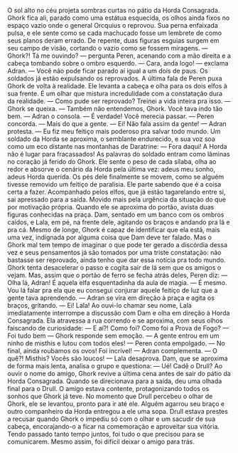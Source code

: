O sol alto no céu projeta sombras curtas no pátio da Horda Consagrada. Ghork fica ali, parado como uma estátua esquecida, os olhos ainda fixos no espaço vazio onde o general Orcquius o reprovou. Sua perna enfaixada pulsa, e ele sente como se cada machucado fosse um lembrete de como seus planos deram errado.
De repente, duas figuras esguias surgem em seu campo de visão, cortando o vazio como se fossem miragens.
— Ghork?! Tá me ouvindo? — pergunta Peren, acenando com a mão direita e a cabeça tombando sobre o ombro esquerdo.
— Cara, anda logo! — exclama Adran. — Você não pode ficar parado aí igual a um dois de paus. Os soldados já estão expulsando os reprovados.
A última fala de Peren puxa Ghork de volta à realidade. Ele levanta a cabeça e olha para os dois elfos à sua frente. É um olhar que mistura incredulidade com a constatação dura da realidade.
— Como pude ser reprovado? Treinei a vida inteira pra isso. — Ghork se queixa.
— Também não entendemos, Ghork. Você tava indo tão bem. — Adran o consola.
— É verdade! Você merecia passar. — Peren concorda. — Mais do que a gente.
— Ei! Não fala assim da gente! — Adran protesta. — Eu fiz meu feitiço mais poderoso pra salvar todo mundo.
Um soldado da Horda se aproxima, o semblante endurecido, e sua voz soa como um eco distante nas montanhas de Daratrine:
— Fora daqui! A Horda não é lugar para fracassados!
As palavras do soldado entram como lâminas no coração já ferido do Ghork. Ele sente o peso de cada sílaba, olha ao redor e absorve o cenário da Horda pela última vez: adeus meu sonho, adeus Horda querida. Os pés dele finalmente se movem, como se alguém tivesse removido um feitiço de paralisia. Ele parte sabendo que é a coisa certa a fazer. Acompanhado pelos elfos, que já estão tagarelando entre si, sai apressado para a saída. Movido mais pela urgência da situação do que por motivação própria.
Quando ele se aproxima do portão, avista duas figuras conhecidas na praça. Dam, sentado em um banco com os ombros caídos, e Lala, em pé, na frente dele, agitando os braços e andando pra lá e pra cá. Mesmo de longe, Ghork é capaz de identificar que ela está, mais uma vez, indignada por alguma coisa que Dam deve ter falado. Mas o Ghork mal tem tempo de imaginar o que pode ter gerado a discórdia dessa vez e seus pensamentos já são tomados por uma triste constatação: não bastasse ser reprovado, ainda tenho que dar essa notícia pra todo mundo.
Ghork tenta desacelerar o passo e cogita sair de lá sem que os amigos o vejam. Mas, assim que o portão de ferro se fecha atrás deles, Peren diz:
— Olha lá, Adran! É aquela elfa esquentadinha da aula de magia.
— É mesmo. Vou lá falar pra ela que eu consegui conjurar aquele feitiço de luz que a gente tava aprendendo. — Adran se vira em direção à praça e agita os braços, gritando. — Ei! Lala!
Ao ouvi-lo chamar seu nome, Lala imediatamente interrompe a discussão com Dam e olha em direção à Horda Consagrada. Ela atravessa a rua correndo e se aproxima, com seus olhos faiscando de curiosidade:
— E aí?! Como foi? Como foi a Prova de Fogo?
— Foi tudo bem — Ghork responde sem emoção.
— A gente entrou em um ninho de misthis e lutou com todos eles! — Peren conta empolgado.
— No final, ainda roubamos os ovos! Foi incrível! — Adran complementa.
— O quê?! Misthis? Vocês são loucos! — Lala desaprova.
Dam, que se aproxima de forma mais lenta, analisa o grupo e questiona:
— Ué! Cadê o Drull?
Ao ouvir o nome do amigo, Ghork revive a última cena antes de sair do pátio da Horda Consagrada.  Quando se direcionava para a saída, deu uma olhada final para o Drull. O amigo estava contente, protagonizando todos os sonhos que Ghork já teve. No momento que Drull percebeu o olhar de Ghork, ele se levantou, pronto para ir até ele. Alguém agarrou seu braço e outro companheiro da Horda entregou a ele uma sopa. Drull estava prestes a recusar quando Ghork o impediu só com o olhar e um sacudir de sua cabeça, encorajando-o a ficar na comemoração e aproveitar sua vitória. Tendo passado tanto tempo juntos, foi tudo o que precisou para se comunicarem. Mesmo assim, foi difícil deixar o amigo para trás.
